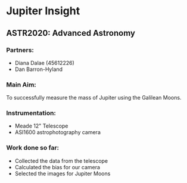 # Jupiter Insight
## ASTR2020: Advanced Astronomy 
### Partners: 
* Diana Dalae (45612226)
* Dan Barron-Hyland
    
### Main Aim:

To successfully measure the mass of Jupiter using the Galilean Moons. 

### Instrumentation:
* Meade 12" Telescope
* ASI1600 astrophotography camera

### Work done so far:
* Collected the data from the telescope
* Calculated the bias for our camera 
* Selected the images for Jupiter Moons
